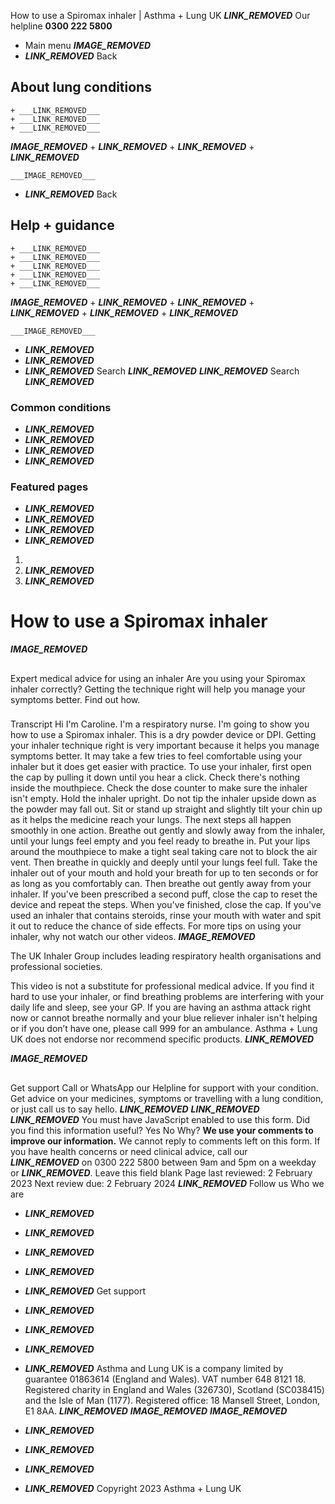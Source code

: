 
How to use a Spiromax inhaler | Asthma + Lung UK
 ___LINK_REMOVED___
 Our helpline **0300 222 5800**
* Main menu
___IMAGE_REMOVED___
* ___LINK_REMOVED___
 Back
 
## About lung conditions
	+ ___LINK_REMOVED___
	+ ___LINK_REMOVED___
	+ ___LINK_REMOVED___
___IMAGE_REMOVED___
	+ ___LINK_REMOVED___
	+ ___LINK_REMOVED___
	+ ___LINK_REMOVED___
	
	
	___IMAGE_REMOVED___
* ___LINK_REMOVED___
 Back
 
## Help + guidance
	+ ___LINK_REMOVED___
	+ ___LINK_REMOVED___
	+ ___LINK_REMOVED___
	+ ___LINK_REMOVED___
	+ ___LINK_REMOVED___
___IMAGE_REMOVED___
	+ ___LINK_REMOVED___
	+ ___LINK_REMOVED___
	+ ___LINK_REMOVED___
	+ ___LINK_REMOVED___
	+ ___LINK_REMOVED___
	
	
	___IMAGE_REMOVED___
* ___LINK_REMOVED___
* ___LINK_REMOVED___
* ___LINK_REMOVED___
Search
___LINK_REMOVED___ 
 ___LINK_REMOVED___
Search
___LINK_REMOVED___
### Common conditions
* ___LINK_REMOVED___
* ___LINK_REMOVED___
* ___LINK_REMOVED___
* ___LINK_REMOVED___
### Featured pages
* ___LINK_REMOVED___
* ___LINK_REMOVED___
* ___LINK_REMOVED___
* ___LINK_REMOVED___
1. 
3. ___LINK_REMOVED___
5. ___LINK_REMOVED___
# How to use a Spiromax inhaler
___IMAGE_REMOVED___
## 
 Expert medical advice for using an inhaler
Are you using your Spiromax inhaler correctly? Getting the technique right will help you manage your symptoms better. Find out how.
 
### 
 Transcript
Hi I'm Caroline. I'm a respiratory nurse. I'm going to show you how to use a Spiromax inhaler. This is a dry powder device or DPI. Getting your inhaler technique right is very important because it helps you manage symptoms better. It may take a few tries to feel comfortable using your inhaler but it does get easier with practice. To use your inhaler, first open the cap by pulling it down until you hear a click. Check there's nothing inside the mouthpiece. Check the dose counter to make sure the inhaler isn't empty. Hold the inhaler upright. Do not tip the inhaler upside down as the powder may fall out. Sit or stand up straight and slightly tilt your chin up as it helps the medicine reach your lungs. The next steps all happen smoothly in one action. Breathe out gently and slowly away from the inhaler, until your lungs feel empty and you feel ready to breathe in. Put your lips around the mouthpiece to make a tight seal taking care not to block the air vent. Then breathe in quickly and deeply until your lungs feel full. Take the inhaler out of your mouth and hold your breath for up to ten seconds or for as long as you comfortably can. Then breathe out gently away from your inhaler. If you've been prescribed a second puff, close the cap to reset the device and repeat the steps. When you've finished, close the cap. If you've used an inhaler that contains steroids, rinse your mouth with water and spit it out to reduce the chance of side effects. For more tips on using your inhaler, why not watch our other videos.
___IMAGE_REMOVED___
 
 The UK Inhaler Group includes leading respiratory health organisations and professional societies.
 
 
This video is not a substitute for professional medical advice. If you find it hard to use your inhaler, or find breathing problems are interfering with your daily life and sleep, see your GP. If you are having an asthma attack right now or cannot breathe normally and your blue reliever inhaler isn't helping or if you don’t have one, please call 999 for an ambulance. Asthma + Lung UK does not endorse nor recommend specific products. ___LINK_REMOVED___
 
___IMAGE_REMOVED___
## 
 Get support
Call or WhatsApp our Helpline for support with your condition. Get advice on your medicines, symptoms or travelling with a lung condition, or just call us to say hello.
___LINK_REMOVED___
___LINK_REMOVED___
___LINK_REMOVED___
You must have JavaScript enabled to use this form.
Did you find this information useful?
Yes
No
Why?
**We use your comments to improve our information.** We cannot reply to comments left on this form. If you have health concerns or need clinical advice, call our ___LINK_REMOVED___ on 0300 222 5800 between 9am and 5pm on a weekday or ___LINK_REMOVED___.
Leave this field blank
Page last reviewed: 
2 February 2023
Next review due: 
2 February 2024
 ___LINK_REMOVED___
Follow us
 Who we are
 
* ___LINK_REMOVED___
* ___LINK_REMOVED___
* ___LINK_REMOVED___
* ___LINK_REMOVED___
* ___LINK_REMOVED___
 Get support
 
* ___LINK_REMOVED___
* ___LINK_REMOVED___
* ___LINK_REMOVED___
* ___LINK_REMOVED___
Asthma and Lung UK is a company limited by guarantee 01863614 (England and Wales). VAT number 648 8121 18.
Registered charity in England and Wales (326730), Scotland (SC038415) and the Isle of Man (1177). Registered office: 18 Mansell Street, London, E1 8AA.
___LINK_REMOVED___
___IMAGE_REMOVED___
___IMAGE_REMOVED___
* ___LINK_REMOVED___
* ___LINK_REMOVED___
* ___LINK_REMOVED___
* ___LINK_REMOVED___
 Copyright 2023 Asthma + Lung UK
 
